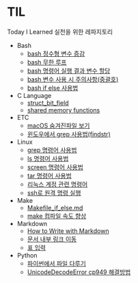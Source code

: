 # TIL
Today I Learned 실천을 위한 레파지토리

- Bash
  - [bash 정수형 변수 증감](https://github.com/lyw1217/TIL/blob/main/Bash/bash_%EC%A0%95%EC%88%98%ED%98%95_%EB%B3%80%EC%88%98_%EC%A6%9D%EA%B0%90.md)
  - [bash 무한 루프](https://github.com/lyw1217/TIL/blob/main/Bash/bash_%EB%AC%B4%ED%95%9C%EB%A3%A8%ED%94%84.md)
  - [bash 명령어 실행 결과 변수 할당](https://github.com/lyw1217/TIL/blob/main/Bash/bash_%EB%AA%85%EB%A0%B9%EC%96%B4_%EC%8B%A4%ED%96%89%EA%B2%B0%EA%B3%BC_%EB%B3%80%EC%88%98_%ED%95%A0%EB%8B%B9.md)
  - [bash 변수 사용 시 주의사항(중괄호)](https://github.com/lyw1217/TIL/blob/main/Bash/bash_%EB%B3%80%EC%88%98_%EC%82%AC%EC%9A%A9_%EC%8B%9C_%EC%A3%BC%EC%9D%98%EC%82%AC%ED%95%AD(%EC%A4%91%EA%B4%84%ED%98%B8).md)
  - [bash if else 사용법](https://github.com/lyw1217/TIL/blob/main/Bash/bash_if_else_%EC%82%AC%EC%9A%A9%EB%B2%95.md)
- C Language
  - [struct_bit_field](https://github.com/lyw1217/TIL/blob/main/C%20Language/struct_bit_field.md)
  - [shared memory functions](https://github.com/lyw1217/TIL/blob/main/C%20Language/shared_memory_functions.md)
- ETC
  - [macOS 숨겨진파일 보기](https://github.com/lyw1217/TIL/blob/main/ETC/macOS_%EC%88%A8%EA%B2%A8%EC%A7%84%ED%8C%8C%EC%9D%BC_%EB%B3%B4%EA%B8%B0.md)
  - [윈도우에서 grep 사용법(findstr)](https://github.com/lyw1217/TIL/blob/main/ETC/%EC%9C%88%EB%8F%84%EC%9A%B0%EC%97%90%EC%84%9C_grep_%EC%82%AC%EC%9A%A9%EB%B2%95(findstr).md)
- Linux
  - [grep 명령어 사용법](https://github.com/lyw1217/TIL/blob/main/Linux/grep_%EB%AA%85%EB%A0%B9%EC%96%B4_%EC%82%AC%EC%9A%A9%EB%B2%95.md)
  - [ls 명령어 사용법](https://github.com/lyw1217/TIL/blob/main/Linux/ls_%EB%AA%85%EB%A0%B9%EC%96%B4_%EC%82%AC%EC%9A%A9%EB%B2%95.md)
  - [screen 명령어 사용법](https://github.com/lyw1217/TIL/blob/main/Linux/screen_%EB%AA%85%EB%A0%B9%EC%96%B4_%EC%82%AC%EC%9A%A9%EB%B2%95.md)
  - [tar 명령어 사용법](https://github.com/lyw1217/TIL/blob/main/Linux/tar_%EB%AA%85%EB%A0%B9%EC%96%B4_%EC%82%AC%EC%9A%A9%EB%B2%95.md)
  - [리눅스 계정 관련 명령어](https://github.com/lyw1217/TIL/blob/main/Linux/%EB%A6%AC%EB%88%85%EC%8A%A4_%EA%B3%84%EC%A0%95_%EA%B4%80%EB%A0%A8_%EB%AA%85%EB%A0%B9%EC%96%B4.md)
  - [ssh로 원격 명령 실행](https://github.com/lyw1217/TIL/blob/main/Linux/ssh%EB%A1%9C%20%EC%9B%90%EA%B2%A9%20%EB%AA%85%EB%A0%B9%20%EC%8B%A4%ED%96%89.md)
- Make
  - [Makefile_if_else.md](https://github.com/lyw1217/TIL/blob/main/Make/Makefile_if_else.md)
  - [make 컴파일 속도 향상](https://github.com/lyw1217/TIL/blob/main/Make/make%20%EC%BB%B4%ED%8C%8C%EC%9D%BC%20%EC%86%8D%EB%8F%84%20%ED%96%A5%EC%83%81.md)
- Markdown
  - [How to Write with Markdown](https://github.com/lyw1217/TIL/blob/main/Markdown/How_to_Write_with_Markdown.md)
  - [문서 내부 링크 이동](https://github.com/lyw1217/TIL/blob/main/Markdown/%EB%AC%B8%EC%84%9C%20%EB%82%B4%EB%B6%80%20%EB%A7%81%ED%81%AC%20%EC%9D%B4%EB%8F%99.md)
  - [표 입력](https://github.com/lyw1217/TIL/blob/main/Markdown/%ED%91%9C_%EC%9E%85%EB%A0%A5.md)
- Python
  - [파이썬에서 파일 다루기](https://github.com/lyw1217/TIL/blob/main/Python/%ED%8C%8C%EC%9D%B4%EC%8D%AC%EC%97%90%EC%84%9C%20%ED%8C%8C%EC%9D%BC%20%EB%8B%A4%EB%A3%A8%EA%B8%B0.md)
  - [UnicodeDecodeError cp949 해결방법](https://github.com/lyw1217/TIL/blob/main/Python/UnicodeDecodeError_cp949_%ED%95%B4%EA%B2%B0%EB%B0%A9%EB%B2%95%20.md)